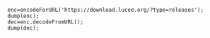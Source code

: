 
```luceescript+trycf
enc=encodeForURL('https://download.lucee.org/?type=releases');
dump(enc);
dec=enc.decodeFromURL();
dump(dec);
```
